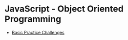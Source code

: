 # JavaScript - Object Oriented Programming

- [Basic Practice Challenges](./practice-challenges/README.md)
